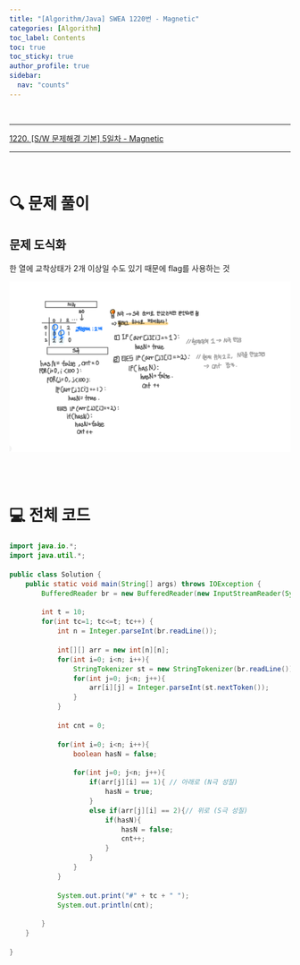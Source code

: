 ```yaml
---
title: "[Algorithm/Java] SWEA 1220번 - Magnetic"
categories: [Algorithm]
toc_label: Contents
toc: true
toc_sticky: true
author_profile: true
sidebar:
  nav: "counts"
---
```


<br>

---

[1220. [S/W 문제해결 기본] 5일차 - Magnetic](https://swexpertacademy.com/main/code/problem/problemDetail.do?contestProbId=AV14hwZqABsCFAYD)

---

<br>

# 🔍 문제 풀이

## 문제 도식화

한 열에 교착상태가 2개 이상일 수도 있기 때문에 flag를 사용하는 것

![assets/images/2025/1220.png](../../../assets/images/2025/1220.png)

<br><br>

# 💻 전체 코드

```java
import java.io.*;
import java.util.*;

public class Solution {
    public static void main(String[] args) throws IOException {
        BufferedReader br = new BufferedReader(new InputStreamReader(System.in));

        int t = 10;
        for(int tc=1; tc<=t; tc++) {
            int n = Integer.parseInt(br.readLine());

            int[][] arr = new int[n][n];
            for(int i=0; i<n; i++){
                StringTokenizer st = new StringTokenizer(br.readLine());
                for(int j=0; j<n; j++){
                    arr[i][j] = Integer.parseInt(st.nextToken());
                }
            }

            int cnt = 0;

            for(int i=0; i<n; i++){
                boolean hasN = false;

                for(int j=0; j<n; j++){
                    if(arr[j][i] == 1){ // 아래로 (N극 성질)
                        hasN = true;
                    }
                    else if(arr[j][i] == 2){// 위로 (S극 성질)
                        if(hasN){
                            hasN = false;
                            cnt++;
                        }
                    }
                }
            }

            System.out.print("#" + tc + " ");
            System.out.println(cnt);

        }
    }

}
```

<br>
